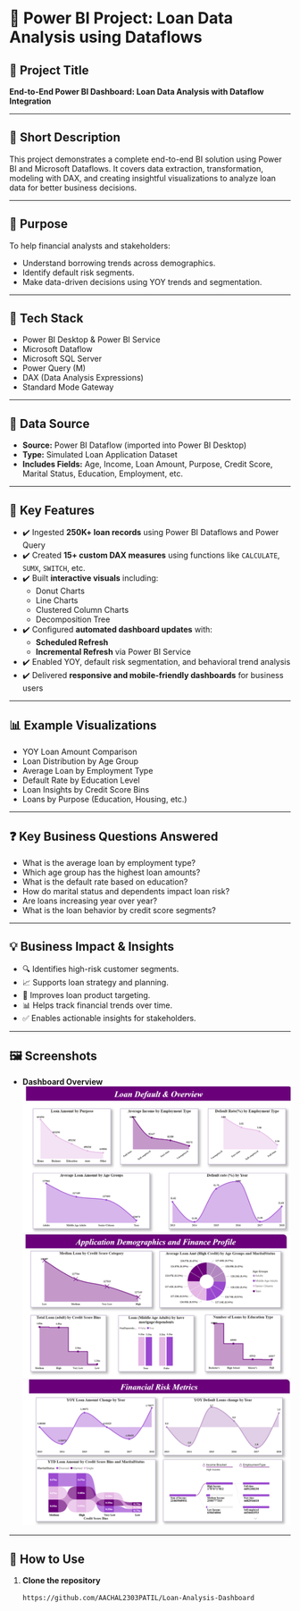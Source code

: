 # 💼 Power BI Project: Loan Data Analysis using Dataflows

## 📌 Project Title
**End-to-End Power BI Dashboard: Loan Data Analysis with Dataflow Integration**

---

## 📝 Short Description
This project demonstrates a complete end-to-end BI solution using Power BI and Microsoft Dataflows. It covers data extraction, transformation, modeling with DAX, and creating insightful visualizations to analyze loan data for better business decisions.

---

## 🎯 Purpose
To help financial analysts and stakeholders:
- Understand borrowing trends across demographics.
- Identify default risk segments.
- Make data-driven decisions using YOY trends and segmentation.

---

## 🧰 Tech Stack
- Power BI Desktop & Power BI Service
- Microsoft Dataflow
- Microsoft SQL Server
- Power Query (M)
- DAX (Data Analysis Expressions)
- Standard Mode Gateway

---

## 🔢 Data Source
- **Source:** Power BI Dataflow (imported into Power BI Desktop)
- **Type:** Simulated Loan Application Dataset
- **Includes Fields:** Age, Income, Loan Amount, Purpose, Credit Score, Marital Status, Education, Employment, etc.

---

## 🧠 Key Features
- ✔️ Ingested **250K+ loan records** using Power BI Dataflows and Power Query  
- ✔️ Created **15+ custom DAX measures** using functions like `CALCULATE`, `SUMX`, `SWITCH`, etc.  
- ✔️ Built **interactive visuals** including:
  - Donut Charts
  - Line Charts
  - Clustered Column Charts
  - Decomposition Tree
- ✔️ Configured **automated dashboard updates** with:
  - **Scheduled Refresh**
  - **Incremental Refresh** via Power BI Service  
- ✔️ Enabled YOY, default risk segmentation, and behavioral trend analysis  
- ✔️ Delivered **responsive and mobile-friendly dashboards** for business users

---

## 📊 Example Visualizations
- YOY Loan Amount Comparison
- Loan Distribution by Age Group
- Average Loan by Employment Type
- Default Rate by Education Level
- Loan Insights by Credit Score Bins
- Loans by Purpose (Education, Housing, etc.)

---

## ❓ Key Business Questions Answered
- What is the average loan by employment type?
- Which age group has the highest loan amounts?
- What is the default rate based on education?
- How do marital status and dependents impact loan risk?
- Are loans increasing year over year?
- What is the loan behavior by credit score segments?

---

## 💡 Business Impact & Insights
- 🔍 Identifies high-risk customer segments.
- 📈 Supports loan strategy and planning.
- 💼 Improves loan product targeting.
- 📊 Helps track financial trends over time.
- ✅ Enables actionable insights for stakeholders.

---
## 🖼️ Screenshots

- **Dashboard Overview**  
  ![Loan Dashboard 1](https://github.com/AACHAL2303PATIL/Loan-Analysis-Dashboard/blob/main/Loan%20Dashboard%201.png)
  ![Loan Dashboard 1](https://github.com/AACHAL2303PATIL/Loan-Analysis-Dashboard/blob/main/Loan%20Dashboard%202.png)
  ![Loan Dashboard 1](https://github.com/AACHAL2303PATIL/Loan-Analysis-Dashboard/blob/main/Loan%20Dashboard%203.png)

---

## 🚀 How to Use
1. **Clone the repository**
   ```bash
   https://github.com/AACHAL2303PATIL/Loan-Analysis-Dashboard

